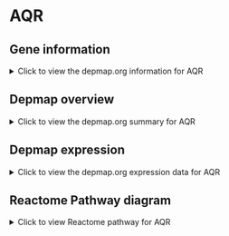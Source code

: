 <h1>AQR</h1>

<h2>Gene information</h2>
<details>
  <summary>Click to view the depmap.org information for AQR</summary>
  <iframe src="https://depmap.org/portal/gene/AQR?tab=about" style="border:none;width:100%;height:800px"></iframe>
</details>

<h2>Depmap overview</h2>
<details>
  <summary>Click to view the depmap.org summary for AQR</summary>
  <iframe src="https://depmap.org/portal/gene/AQR?tab=overview" style="border:none;width:100%;height:800px"></iframe>
</details>

<h2>Depmap expression</h2>
<details>
  <summary>Click to view the depmap.org expression data for AQR</summary>
  <iframe src="https://depmap.org/portal/gene/AQR?tab=characterization" style="border:none;width:100%;height:800px"></iframe>
</details>



<h2>Reactome Pathway diagram</h2>
<details>
  <summary>Click to view Reactome pathway for AQR</summary>
  <p>mRNA Splicing - Major Pathway</p>
  <iframe src="https://reactome.org/PathwayBrowser/#/R-HSA-72163" style="border:none;width:100%;height:800px"></iframe>
</details>



